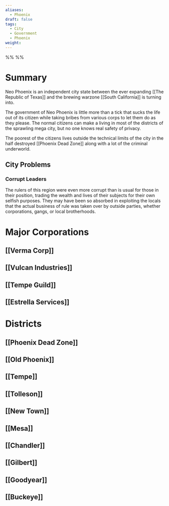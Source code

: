 ```yaml
---
aliases:
  - Phoenix
draft: false
tags:
  - City
  - Government
  - Phoenix
weight:
---
```

%%
%%

<h1 class='centerText'>Summary</h1>

Neo Phoenix is an independent city state between the ever expanding [[The Republic of Texas]] and the brewing warzone [[South California]] is turning into.

The government of Neo Phoenix is little more than a tick that sucks the life out of its citizen while taking bribes from various corps to let them do as they please. The normal citizens can make a living in most of the districts of the sprawling mega city, but no one knows real safety of privacy.

The poorest of the citizens lives outside the technical limits of the city in the half destroyed [[Phoenix Dead Zone]] along with a lot of the criminal underworld.

## City Problems
### Corrupt Leaders
The rulers of this region were even more corrupt than is usual for those in their position, trading the wealth and lives of their subjects for their own selfish purposes. They may have been so absorbed in exploiting the locals that the actual business of rule was taken over by outside parties, whether corporations, gangs, or local brotherhoods.

# Major Corporations
## [[Verma Corp]]
## [[Vulcan Industries]]
## [[Tempe Guild]]
## [[Estrella Services]]

# Districts
## [[Phoenix Dead Zone]]
## [[Old Phoenix]]
## [[Tempe]]
## [[Tolleson]]
## [[New Town]]
## [[Mesa]]
## [[Chandler]]
## [[Gilbert]]
## [[Goodyear]]
## [[Buckeye]]